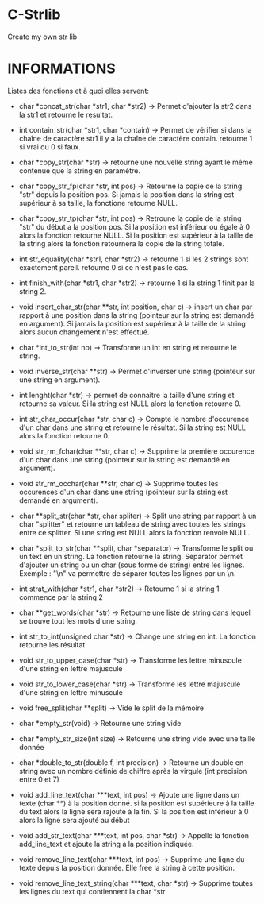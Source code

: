 # C-Strlib
Create my own str lib

# INFORMATIONS
Listes des fonctions et à quoi elles servent:

- char *concat_str(char *str1, char *str2) -> Permet d'ajouter la str2 dans la str1 et retourne le resultat.

- int contain_str(char *str1, char *contain) -> Permet de vérifier si dans la chaîne de caractère str1 il y a la chaîne de caractère contain. retourne 1 si vrai ou 0 si faux.

- char *copy_str(char *str) -> retourne une nouvelle string ayant le même contenue que la string en paramètre.

- char *copy_str_fp(char *str, int pos) -> Retourne la copie de la string "str" depuis la position pos. Si jamais la position dans la string est supérieur à sa taille, la fonctione retourne NULL.

- char *copy_str_tp(char *str, int pos) -> Retroune la copie de la string "str" du début a la position pos. Si la position est inférieur ou égale à 0 alors la fonction retourne NULL. Si la position est supérieur à la taille de la string alors la fonction retournera la copie de la string totale.

- int str_equality(char *str1, char *str2) -> retourne 1 si les 2 strings sont exactement pareil. retourne 0 si ce n'est pas le cas.

- int finish_with(char *str1, char *str2) -> retourne 1 si la string 1 finit par la string 2.

- void insert_char_str(char **str, int position, char c) -> insert un char par rapport à une position dans la string (pointeur sur la string est demandé en argument). Si jamais la position est supérieur à la taille de la string alors aucun changement n'est effectué.

- char *int_to_str(int nb) -> Transforme un int en string et retourne le string.

- void inverse_str(char **str) -> Permet d'inverser une string (pointeur sur une string en argument).

- int lenght(char *str) -> permet de connaitre la taille d'une string et retourne sa valeur. Si la string est NULL alors la fonction retourne 0.

- int str_char_occur(char *str, char c) -> Compte le nombre d'occurence d'un char dans une string et retourne le résultat. Si la string est NULL alors la fonction retourne 0.

- void str_rm_fchar(char **str, char c) -> Supprime la première occurence d'un char dans une string (pointeur sur la string est demandé en argument).

- void str_rm_occhar(char **str, char c) -> Supprime toutes les occurences d'un char dans une string (pointeur sur la string est demandé en argument).

- char **split_str(char *str, char spliter) -> Split une string par rapport à un char "splitter" et retourne un tableau de string avec toutes les strings entre ce splitter. Si une string est NULL alors la fonction renvoie NULL.

- char *split_to_str(char **split, char *separator) -> Transforme le split ou un text en un string. La fonction retourne la string. Separator permet d'ajouter un string ou un char (sous forme de string) entre les lignes. Exemple : "\n" va permettre de séparer toutes les lignes par un \n.

- int strat_with(char *str1, char *str2) -> Retourne 1 si la string 1 commence par la string 2

- char **get_words(char *str) -> Retourne une liste de string dans lequel se trouve tout les mots d'une string.

- int str_to_int(unsigned char *str) -> Change une string en int. La fonction retourne les résultat

- void str_to_upper_case(char *str) -> Transforme les lettre minuscule d'une string en lettre majuscule

- void str_to_lower_case(char *str) -> Transforme les lettre majuscule d'une string en lettre minuscule

- void free_split(char **split) -> Vide le split de la mémoire

- char *empty_str(void) -> Retourne une string vide

- char *empty_str_size(int size) -> Retourne une string vide avec une taille donnée

- char *double_to_str(double f, int precision) -> Retourne un double en string avec un nombre définie de chiffre après la virgule (int precision entre 0 et 7)

- void add_line_text(char ***text, int pos) -> Ajoute une ligne dans un texte (char **) à la position donné. si la position est supérieure à la taille du text alors la ligne sera rajouté à la fin. Si la position est inférieur à 0 alors la ligne sera ajouté au début

- void add_str_text(char ***text, int pos, char *str) -> Appelle la fonction add_line_text et ajoute la string à la position indiquée.

- void remove_line_text(char ***text, int pos) -> Supprime une ligne du texte depuis la position donnée. Elle free la string à cette position.

- void remove_line_text_string(char ***text, char *str) -> Supprime toutes les lignes du text qui contiennent la char *str